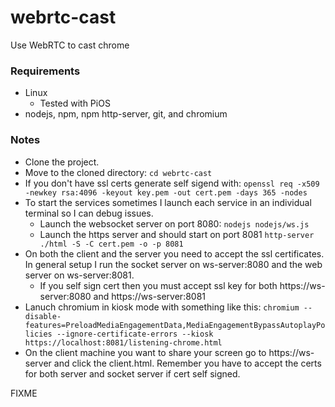 # webrtc-cast
Use WebRTC to cast chrome

### Requirements
* Linux
    * Tested with PiOS
* nodejs, npm, npm http-server, git, and chromium
### Notes
* Clone the project.
* Move to the cloned directory: `cd webrtc-cast`
* If you don't have ssl certs generate self sigend with: `openssl req -x509 -newkey rsa:4096 -keyout key.pem -out cert.pem -days 365 -nodes`
* To start the services sometimes I launch each service in an individual terminal so I can debug issues.
    * Launch the websocket server on port 8080: `nodejs nodejs/ws.js`
    * Launch the https server and should start on port 8081 `http-server ./html -S -C cert.pem -o -p 8081`
* On both the client and the server you need to accept the ssl certificates. In general setup I run the socket server on ws-server:8080 and the web server on ws-server:8081.
    * If you self sign cert then you must accept ssl key for both https://ws-server:8080 and https://ws-server:8081
* Lanuch chromium in kiosk mode with something like this: `chromium --disable-features=PreloadMediaEngagementData,MediaEngagementBypassAutoplayPolicies --ignore-certificate-errors --kiosk https://localhost:8081/listening-chrome.html`
* On the client machine you want to share your screen go to https://ws-server and click the client.html. Remember you have to accept the certs for both server and socket server if cert self signed.

FIXME
